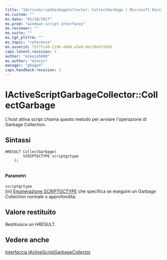 ```yaml
---
title: "IActiveScriptGarbageCollector::CollectGarbage | Microsoft Docs"
ms.custom: ""
ms.date: "01/18/2017"
ms.prod: "windows-script-interfaces"
ms.reviewer: ""
ms.suite: ""
ms.tgt_pltfrm: ""
ms.topic: "reference"
ms.assetid: 75f77c49-2190-4d49-a3e0-9dcf847c502b
caps.latest.revision: 3
author: "mikejo5000"
ms.author: "mikejo"
manager: "ghogen"
caps.handback.revision: 3
---
```

# IActiveScriptGarbageCollector::CollectGarbage
L'host attiva script chiama questo metodo per avviare l'operazione di Garbage Collection.  
  
## Sintassi  
  
```  
HRESULT CollectGarbage(  
        SCRIPTGCTYPE scriptgctype  
    );  
  
```  
  
#### Parametri  
 `scriptgctype`  
 \[in\] [Enumerazione SCRIPTGCTYPE](../../winscript/reference/scriptgctype-enumeration.md) che specifica se eseguire un Garbage Collection normale o approfondita.  
  
## Valore restituito  
 Restituisce un HRESULT.  
  
## Vedere anche  
 [Interfaccia IActiveScriptGarbageCollector](../../winscript/reference/iactivescriptgarbagecollector-interface.md)
